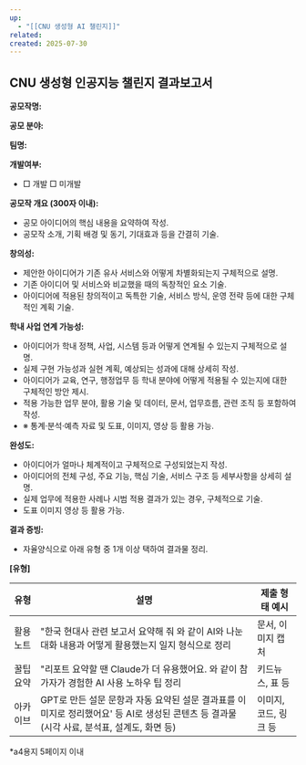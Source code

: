 ```yaml
---
up:
  - "[[CNU 생성형 AI 챌린지]]"
related: 
created: 2025-07-30
---
```

## CNU 생성형 인공지능 챌린지 결과보고서

**공모작명:**

**공모 분야:**

**팀명:**

**개발여부:**
* □ 개발 □ 미개발

**공모작 개요 (300자 이내):**
* 공모 아이디어의 핵심 내용을 요약하여 작성.
* 공모작 소개, 기획 배경 및 동기, 기대효과 등을 간결히 기술.

**창의성:**
* 제안한 아이디어가 기존 유사 서비스와 어떻게 차별화되는지 구체적으로 설명.
* 기존 아이디어 및 서비스와 비교했을 때의 독창적인 요소 기술.
* 아이디어에 적용된 창의적이고 독특한 기술, 서비스 방식, 운영 전략 등에 대한 구체적인 계획 기술.

**학내 사업 연계 가능성:**
* 아이디어가 학내 정책, 사업, 시스템 등과 어떻게 연계될 수 있는지 구체적으로 설명.
* 실제 구현 가능성과 실현 계획, 예상되는 성과에 대해 상세히 작성.
* 아이디어가 교육, 연구, 행정업무 등 학내 분야에 어떻게 적용될 수 있는지에 대한 구체적인 방안 제시.
* 적용 가능한 업무 분야, 활용 기술 및 데이터, 문서, 업무흐름, 관련 조직 등 포함하여 작성.
* ※ 통계·분석·예측 자료 및 도표, 이미지, 영상 등 활용 가능.

**완성도:**
* 아이디어가 얼마나 체계적이고 구체적으로 구성되었는지 작성.
* 아이디어의 전체 구성, 주요 기능, 핵심 기술, 서비스 구조 등 세부사항을 상세히 설명.
* 실제 업무에 적용한 사례나 시범 적용 결과가 있는 경우, 구체적으로 기술.
* 도표 이미지 영상 등 활용 가능.

**결과 증빙:**
* 자율양식으로 아래 유형 중 1개 이상 택하여 결과물 정리.

**[유형]**

| 유형   | 설명                                                                                   | 제출 형태 예시      |
| ---- | ------------------------------------------------------------------------------------ | ------------- |
| 활용노트 | "한국 현대사 관련 보고서 요약해 줘 와 같이 AI와 나눈 대화 내용과 어떻게 활용했는지 일지 형식으로 정리                         | 문서, 이미지 캡처    |
| 꿀팁요약 | "리포트 요약할 땐 Claude가 더 유용했어요. 와 같이 참가자가 경험한 AI 사용 노하우 팁 정리                             | 키드뉴스, 표 등     |
| 아카이브 | GPT로 만든 설문 문항과 자동 요약된 설문 결과표를 이미지로 정리했어요' 등 AI로 생성된 콘텐츠 등 결과물(시각 사료, 분석표, 설계도, 화면 등) | 이미지, 코드, 링크 등 |

*a4용지 5페이지 이내
